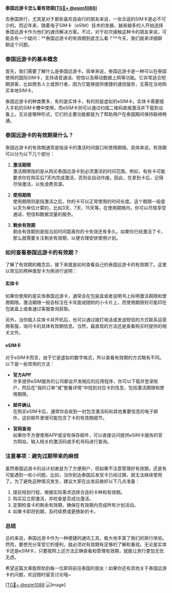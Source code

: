 **泰国远游卡怎么看有效期[[TG💪+ @esim1088](https://t.me/s/esim1088)]**

去泰国旅行，尤其是对于那些喜欢自由行的朋友来说，一张合适的SIM卡是必不可少的。而近年来，随着电子SIM卡（eSIM）技术的发展，越来越多的人开始选择泰国远游卡作为他们的通讯解决方案。不过，对于初次接触这种卡的朋友来说，可能会有一个疑问：**泰国远游卡的有效期到底怎么看？**今天，我们就来详细聊聊这个问题。

### 泰国远游卡的基本概念

首先，我们需要了解什么是泰国远游卡。简单来说，泰国远游卡是一种可以在泰国使用的国际SIM卡，支持语音通话、短信以及移动数据上网等功能。它非常适合短期游客，比如商务人士或旅行者，因为它能够提供便捷的通信服务，无需在当地购买本地SIM卡。

泰国远游卡的种类繁多，有的是实体卡，有的则是虚拟的eSIM卡。实体卡需要插入手机的SIM卡槽中使用，而eSIM卡则可以通过扫描二维码直接激活并下载到设备上。无论是哪种形式，它们的主要功能都是为了帮助用户在泰国期间保持联络畅通。

### 泰国远游卡的有效期是什么？

泰国远游卡的有效期通常是指该卡的激活时间窗口和使用期限。具体来说，有效期可以分为以下几个部分：

1. **激活期限**  
   激活期限指的是从购买泰国远游卡到必须激活的时间范围。例如，有些卡可能要求你在购买后7天内完成激活，否则会自动作废。因此，在拿到卡后，记得尽快激活，以免浪费资源。

2. **使用期限**  
   使用期限则是指激活之后，你的卡可以正常使用的时间长度。这个期限一般是以天为单位计算的，比如3天、7天、15天等。在使用期限内，你可以尽情享受通话、短信和数据流量的服务。

3. **剩余有效期**  
   剩余有效期则是指当前时间距离你的卡失效还有多久。如果你已经激活了卡，那么就需要关注剩余有效期，以便合理安排使用计划。

### 如何查看泰国远游卡的有效期？

了解了有效期的概念后，接下来就是如何查看自己的泰国远游卡的有效期了。这里以常见的两种类型卡为例进行说明：

#### 实体卡

如果你使用的是实体泰国远游卡，通常会在包装盒或者说明书上标明激活期限和使用期限。激活期限一般会标注在卡背面或随附的小卡片上，而使用期限则可能印在包装盒上或者通过客服查询获取。

另外，当你插入实体卡并开机后，也可以通过拨打电话或发送短信的方式联系运营商客服，询问卡的具体有效期信息。当然，最直观的方法还是查看购买时提供的相关文件。

#### eSIM卡

对于eSIM卡而言，由于它是虚拟的数字格式，所以查看有效期的方式略有不同。以下是一些常用的方法：

- **官方APP**  
  许多提供eSIM服务的公司都会开发相应的应用程序，你可以下载并登录账户，然后在“我的订单”或“套餐详情”中找到对应卡的信息，包括激活期限和使用期限。

- **邮件确认**  
  在购买eSIM卡后，通常你会收到一封包含激活码和其他重要信息的电子邮件。这封邮件里很可能包含了卡的有效期细节。

- **官网查询**  
  如果你不方便使用APP或没有保存邮件，可以直接访问提供eSIM卡服务的官方网站，输入相关的激活码或手机号码进行查询。

### 注意事项：避免过期带来的麻烦

虽然泰国远游卡的设计初衷是为了方便用户，但如果不注意管理好有效期，还是有可能遇到一些小问题。比如，当你到达泰国后发现卡已经过期，就无法继续使用了。为了避免这种情况发生，建议大家在出发前做好以下几点准备：

1. 提前规划行程，根据实际需求选择合适的卡种和有效期。
2. 购买后立即激活，并检查是否成功激活。
3. 定期检查卡的剩余有效期，确保在有效期内完成所有计划活动。
4. 如果卡即将到期，及时续费或更换新的卡。

### 总结

总的来说，泰国远游卡作为一种便捷的通讯工具，极大地丰富了我们的旅行体验。然而，要想充分享受它的便利，就必须对有效期有足够的了解和重视。无论是实体卡还是eSIM卡，只要按照上述方法正确查看和管理有效期，就能让旅行更加无忧无虑。

希望这篇文章能帮助到每一位即将前往泰国的朋友！如果你还有其他关于泰国远游卡的问题，欢迎随时留言讨论哦~

[[TG💪+ @esim1088](https://t.me/s/esim1088) ![Image](https://i.postimg.cc/4NQfJmqS/Snipaste-2025-05-13-00-14-12.png)]